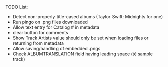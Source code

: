 TODO List:

* Detect non-properly title-cased albums (Taylor Swift: Midnights for one)
* Run pingo on .png files downloaded
* Allow text entry for Catalog # in metadata
* clear button for comments
* Show Track Artists value should only be set when loading files or returning from metadata
* Allow saving/handling of embedded .pngs
* Check ALBUMTRANSLATION field having leading space (té sample track)